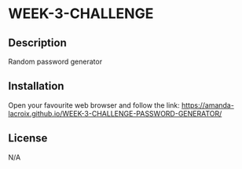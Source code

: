# WEEK-3-CHALLENGE

## Description

Random password generator

## Installation

Open your favourite web browser and follow the link: https://amanda-lacroix.github.io/WEEK-3-CHALLENGE-PASSWORD-GENERATOR/

## License

N/A